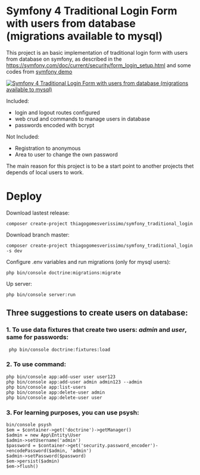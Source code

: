 # Symfony 4 Traditional Login Form with users from database (migrations available to mysql)

This project is an basic implementation of traditional login form 
with users from database on symfony, as described in the
https://symfony.com/doc/current/security/form_login_setup.html and
some codes from [symfony demo](https://github.com/symfony/demo)

[![Symfony 4 Traditional Login Form with users from database (migrations available to mysql)](https://img.youtube.com/vi/PxCFsOSG1zg/0.jpg)](https://www.youtube.com/watch?v=PxCFsOSG1zg)

Included:

 - login and logout routes configured
 - web crud and commands to manage users in database
 - passwords encoded with bcrypt

Not Included:

 - Registration to anonymous
 - Area to user to change the own password

The main reason for this project is to be a start point to
another projects thet depends of local users to work.

# Deploy

Download lastest release:

    composer create-project thiagogomesverissimo/symfony_traditional_login 
    
Download branch master:

    composer create-project thiagogomesverissimo/symfony_traditional_login -s dev

Configure .env variables and run migrations (only for mysql users):

    php bin/console doctrine:migrations:migrate

Up server:

    php bin/console server:run

## Three suggestions to create users on database:

### 1. To use data fixtures that create two users: *admin* and *user*, same for passwords:

     php bin/console doctrine:fixtures:load

### 2. To use command:

    php bin/console app:add-user user user123
    php bin/console app:add-user admin admin123 --admin
    php bin/console app:list-users
    php bin/console app:delete-user admin
    php bin/console app:delete-user user

### 3. For learning purposes, you can use psysh:

    bin/console psysh
    $em = $container->get('doctrine')->getManager()
    $admin = new App\Entity\User
    $admin->setUsername('admin')
    $password = $container->get('security.password_encoder')->encodePassword($admin, 'admin')
    $admin->setPassword($password)
    $em->persist($admin)
    $em->flush()

